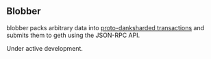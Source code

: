 ## Blobber

blobber packs arbitrary data into [proto-danksharded transactions](https://www.eip4844.com/) and submits them to geth using the JSON-RPC API.

Under active development.
